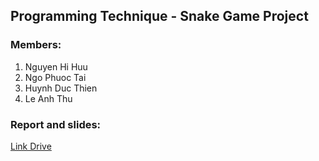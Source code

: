 ## Programming Technique - Snake Game Project

### Members:
1. Nguyen Hi Huu
2. Ngo Phuoc Tai 
3. Huynh Duc Thien
4. Le Anh Thu

### Report and slides:
[Link Drive](https://drive.google.com/drive/folders/1pkxSSEMG97K9qePs02CP24_pzRN0xYGC?usp=sharing)
